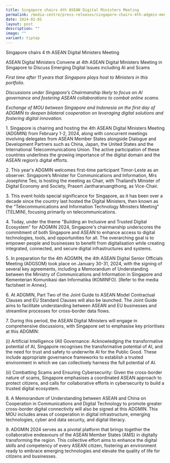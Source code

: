 ```yaml
---
title: Singapore chairs 4th ASEAN Digital Ministers Meeting
permalink: /media-centre/press-releases/singapore-chairs-4th-adgmin-meeting/
date: 2024-02-01
layout: post
description: ""
image: ""
variant: tiptap
---
```

<p>Singapore chairs 4 th ASEAN Digital Ministers Meeting</p>
<p>ASEAN Digital Ministers Convene at 4th ASEAN Digital Ministers Meeting
in Singapore to Discuss Emerging Digital Issues including AI and Scams</p>
<p><em>First time after 11 years that Singapore plays host to Ministers in this portfolio.</em>
</p>
<p><em>Discussions under Singapore’s Chairmanship likely to focus on AI governance and fostering ASEAN collaborations to combat online scams.</em>
</p>
<p><em>Exchange of MOU between Singapore and Indonesia on the first day of ADGMIN to deepen bilateral cooperation on leveraging digital solutions and fostering digital innovation.</em>
</p>
<p>1. Singapore is chairing and hosting the 4th ASEAN Digital Ministers Meeting
(ADGMIN) from February 1-2, 2024, along with concurrent meetings involving
delegates from ASEAN Member States alongside Dialogue and Development Partners
such as China, Japan, the United States and the International Telecommunications
Union. The active participation of these countries underlines the growing
importance of the digital domain and the ASEAN region’s digital efforts.</p>
<p>2. This year's ADGMIN welcomes first-time participant Timor-Leste as an
observer. Singapore’s Minister for Communications and Information, Mrs
Josephine Teo, is hosting the meeting as Chair, with Thailand’s Minister
of Digital Economy and Society, Prasert Janthararuangthong, as Vice-Chair.</p>
<p>3. This event holds special significance for Singapore, as it has been
over a decade since the country last hosted the Digital Ministers, then
known as the "Telecommunications and Information Technology Ministers Meeting"
(TELMIN), focusing primarily on telecommunications.</p>
<p>4. Today, under the theme "Building an Inclusive and Trusted Digital Ecosystem"
for ADGMIN 2024, Singapore's chairmanship underscores the commitment of
both Singapore and ASEAN to enhance access to digital technologies, tools,
and opportunities for all. The overarching goal is to empower people and
businesses to benefit from digitalisation while creating integrated, connected,
and secure digital infrastructures and systems.</p>
<p>5. In preparation for the 4th ADGMIN, the 4th ASEAN Digital Senior Officials
Meeting (ADGSOM) took place on January 30-31, 2024, with the signing of
several key agreements, including a Memorandum of Understanding between
the Ministry of Communications and Information in Singapore and Kementerian
Komunikasi dan Informatika (KOMINFO). [Refer to the media factsheet in
Annex].</p>
<p>6. At ADGMIN, Part Two of the Joint Guide to ASEAN Model Contractual Clauses
and EU Standard Clauses will also be launched. The Joint Guide aims to
facilitate understanding between ASEAN and EU businesses and streamline
processes for cross-border data flows.</p>
<p>7. During this period, the ASEAN Digital Ministers will engage in comprehensive
discussions, with Singapore set to emphasise key prioritises at this ADGMIN:</p>
<p>(i) Artificial Intelligence (AI) Governance: Acknowledging the transformative
potential of AI, Singapore recognises the transformative potential of AI,
and the need for trust and safety to underwrite AI for the Public Good.
These include appropriate governance frameworks to establish a trusted
environment in which we can collectively harness the full potential of
AI.</p>
<p>(ii) Combatting Scams and Ensuring Cybersecurity: Given the cross-border
nature of scams, Singapore emphasises a coordinated ASEAN approach to protect
citizens, and calls for collaborative efforts in cybersecurity to build
a trusted digital ecosystem.</p>
<p>8. A Memorandum of Understanding between ASEAN and China on Cooperation
in Communications and Digital Technology to promote greater cross-border
digital connectivity will also be signed at this ADGMIN. This MOU includes
areas of cooperation in digital infrastructure, emerging technologies,
cyber and data security, and digital literacy.</p>
<p>9. ADGMIN 2024 serves as a pivotal platform that brings together the collaborative
endeavours of the ASEAN Member States (AMS) in digitally transforming the
region. This collective effort aims to enhance the digital skills and competency
of every ASEAN citizen, fostering an environment ready to embrace emerging
technologies and elevate the quality of life for citizens and businesses.</p>